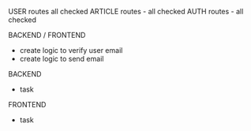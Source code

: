 USER routes all checked
ARTICLE routes - all checked
AUTH routes - all checked

BACKEND / FRONTEND
- create logic to verify user email
- create logic to send email

BACKEND
- task

FRONTEND
- task